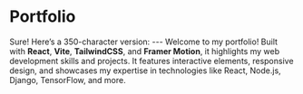 # Portfolio
Sure! Here’s a 350-character version:  ---  Welcome to my portfolio! Built with **React**, **Vite**, **TailwindCSS**, and **Framer Motion**, it highlights my web development skills and projects. It features interactive elements, responsive design, and showcases my expertise in technologies like React, Node.js, Django, TensorFlow, and more.
